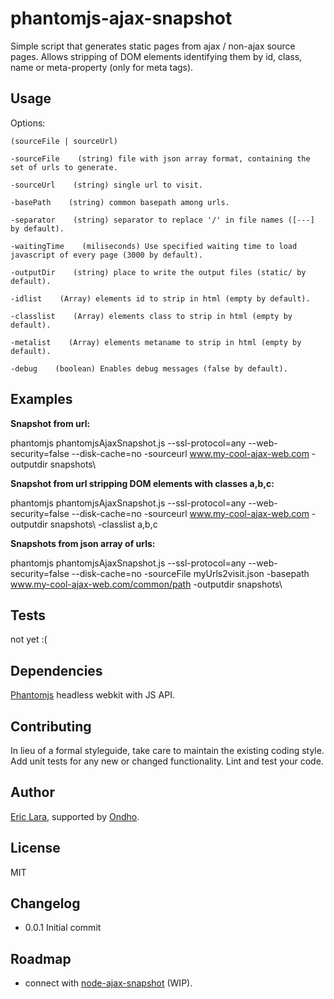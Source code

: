 phantomjs-ajax-snapshot
=======================

Simple script that generates static pages from ajax / non-ajax source pages. Allows stripping of DOM elements identifying them by id, class, name or meta-property (only for meta tags). 

## Usage

  Options:

    (sourceFile | sourceUrl)

    -sourceFile    (string) file with json array format, containing the set of urls to generate.

    -sourceUrl    (string) single url to visit.

    -basePath    (string) common basepath among urls.

    -separator    (string) separator to replace '/' in file names ([---] by default).

    -waitingTime    (miliseconds) Use specified waiting time to load javascript of every page (3000 by default).

    -outputDir    (string) place to write the output files (static/ by default).

    -idlist    (Array) elements id to strip in html (empty by default).

    -classlist    (Array) elements class to strip in html (empty by default).

    -metalist    (Array) elements metaname to strip in html (empty by default).

    -debug    (boolean) Enables debug messages (false by default).

## Examples

**Snapshot from url:**

phantomjs phantomjsAjaxSnapshot.js  --ssl-protocol=any --web-security=false --disk-cache=no -sourceurl www.my-cool-ajax-web.com -outputdir snapshots\


**Snapshot from url stripping DOM elements with classes a,b,c:**

phantomjs phantomjsAjaxSnapshot.js  --ssl-protocol=any --web-security=false --disk-cache=no -sourceurl www.my-cool-ajax-web.com -outputdir snapshots\ -classlist a,b,c


**Snapshots from json array of urls:**

phantomjs phantomjsAjaxSnapshot.js  --ssl-protocol=any --web-security=false --disk-cache=no -sourceFile myUrls2visit.json -basepath www.my-cool-ajax-web.com/common/path -outputdir snapshots\


## Tests

  not yet :(

## Dependencies

  [Phantomjs](http://phantomjs.org/ "Phantomjs' Homepage") headless webkit with JS API.

## Contributing

In lieu of a formal styleguide, take care to maintain the existing coding style.
Add unit tests for any new or changed functionality. Lint and test your code.

## Author

[Eric Lara](https://www.twitter.com/EricLaraAmat), supported by [Ondho](http://www.ondho.com).

## License

  MIT

## Changelog

* 0.0.1 Initial commit

## Roadmap

* connect with [node-ajax-snapshot](https://github.com/ericzon/node-ajax-snapshot) (WIP).


